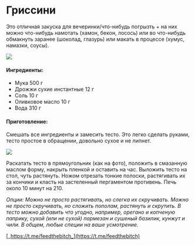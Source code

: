 ﻿---
image: ../../pics/2d85d033-3a7d-48e6-8f6f-8563e30f43cb.jpg
---
# Гриссини

Это отличная закуска для вечеринки/что-нибудь погрызть + на них можно что-нибудь намотать \(хамон, бекон, лосось\) или во что-нибудь обмакнуть заранее \(шоколад, глазурь\) или макать в процессе \(хумус, намазки, соусы\).

![](../../pics/2d85d033-3a7d-48e6-8f6f-8563e30f43cb.jpg)

#### Ингредиенты:

* Мука 500 г 
* Дрожжи сухие инстантные 12 г 
* Соль 10 г 
* Оливковое масло 10 г 
* Вода 310 г

#### Приготовление:

Смешать все ингредиенты и замесить тесто. Это легко сделать руками, тесто простое в обращении, довольно сухое и не липнет. 

![](../../pics/374a01b0-393b-4287-8317-049ce7cfdc69.jpg)

Раскатать тесто в прямоугольник \(как на фото\), положить в смазанную маслом форму, накрыть пленкой и оставить на час. Выложить тесто на стол, чуть растянуть. Ножом отрезать тонкие полоски, растягивать их за кончики и класть на застеленный пергаментом противень. Печь около 10 минут на 210.

_Опции: Можно не просто растягивать, но слегка их скручивать. Можно не просто скручивать, но сложить пополам, растянуть и скрутить. В тесто можно добавить что угодно, например, орегано и копченую паприку, сухой \(или не сухой\) пармезан и сушеный базилик, кунжут и чили. В общем, любые специи на ваше усмотрение._

[_https://t.me/feedthebitch_](https://t.me/feedthebitch)

